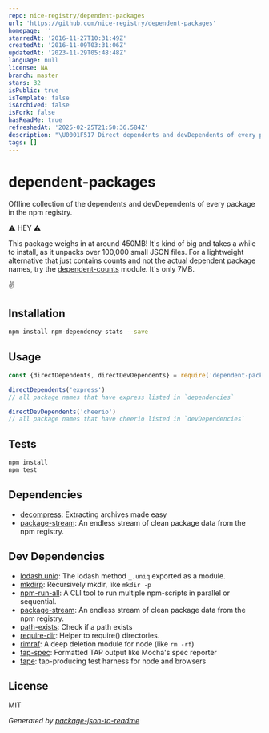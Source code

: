 ```yaml
---
repo: nice-registry/dependent-packages
url: 'https://github.com/nice-registry/dependent-packages'
homepage: ''
starredAt: '2016-11-27T10:31:49Z'
createdAt: '2016-11-09T03:31:06Z'
updatedAt: '2023-11-29T05:48:48Z'
language: null
license: NA
branch: master
stars: 32
isPublic: true
isTemplate: false
isArchived: false
isFork: false
hasReadMe: true
refreshedAt: '2025-02-25T21:50:36.584Z'
description: "\U0001F517 Direct dependents and devDependents of every package in the npm registry. Works offline."
tags: []
---
```


# dependent-packages

Offline collection of the dependents and devDependents of every package in the npm registry.

⚠️ HEY ⚠️

This package weighs in at around 450MB!
It's kind of big and takes a while to install,
as it unpacks over 100,000 small JSON files.
For a lightweight alternative that just contains
counts and not the actual dependent package names,
try the [dependent-counts](http://ghub.io/dependent-counts)
module. It's only 7MB.

:v:

## Installation

```sh
npm install npm-dependency-stats --save
```

## Usage

```js
const {directDependents, directDevDependents} = require('dependent-packages')

directDependents('express')
// all package names that have express listed in `dependencies`

directDevDependents('cheerio')
// all package names that have cheerio listed in `devDependencies`
```

## Tests

```sh
npm install
npm test
```

## Dependencies

- [decompress](): Extracting archives made easy
- [package-stream](): An endless stream of clean package data from the npm registry.

## Dev Dependencies

- [lodash.uniq](): The lodash method `_.uniq` exported as a module.
- [mkdirp](https://github.com/substack/node-mkdirp): Recursively mkdir, like `mkdir -p`
- [npm-run-all](https://github.com/mysticatea/npm-run-all): A CLI tool to run multiple npm-scripts in parallel or sequential.
- [package-stream](): An endless stream of clean package data from the npm registry.
- [path-exists](): Check if a path exists
- [require-dir](https://github.com/aseemk/requireDir): Helper to require() directories.
- [rimraf](): A deep deletion module for node (like `rm -rf`)
- [tap-spec](https://github.com/scottcorgan/tap-spec): Formatted TAP output like Mocha&#39;s spec reporter
- [tape](https://github.com/substack/tape): tap-producing test harness for node and browsers


## License

MIT

_Generated by [package-json-to-readme](https://github.com/zeke/package-json-to-readme)_
